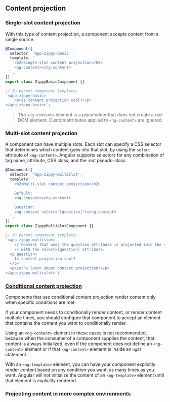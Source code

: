 ## Content projection

### Single-slot content projection

With this type of content projection, a component accepts content from a single source.

```typescript
@Component({
  selector: 'app-zippy-basic',
  template: `
    <h2>Single-slot content projection</h2>
    <ng-content></ng-content>
  `,
})
export class ZippyBasicComponent {}

// In parent component template:
`<app-zippy-basic>
    <p>Is content projection cool?</p>
</app-zippy-basic>`;
```

> The `<ng-content>` element is a placeholder that does not create a real DOM element.
> Custom attributes applied to `<ng-content>` are ignored.

### Multi-slot content projection

A component can have multiple slots. Each slot can specify a CSS selector that
determines which content goes into that slot, by using the `select` attribute of `<ng-content>`.
Angular supports selectors for any combination of tag name, attribute, CSS class,
and the :not pseudo-class.

```typescript
@Component({
  selector: 'app-zippy-multislot',
  template: `
    <h2>Multi-slot content projection</h2>

    Default:
    <ng-content></ng-content>

    Question:
    <ng-content select="[question]"></ng-content>
  `,
})
export class ZippyMultislotComponent {}

// In parent component template:
`<app-zippy-multislot>
    // Content that uses the question attribute is projected into the <ng-content> element
    // with the select=[question] attribute.
  <p question>
    Is content projection cool?
  </p>
  <p>Let's learn about content projection!</p>
</app-zippy-multislot>`;
```

### [Conditional content projection](https://angular.io/guide/content-projection#conditional-content-projection)

Components that use conditional content projection render content only when specific conditions are met.

If your component needs to conditionally render content, or render content multiple times,
you should configure that component to accept an <ng-template> element that contains the
content you want to conditionally render.

Using an `<ng-content>` element in these cases is not recommended, because when the consumer
of a component supplies the content, that content is always initialized, even if the component
does not define an `<ng-content>` element or if that `<ng-content>` element is
inside an `ngIf` statement.

With an `<ng-template>` element, you can have your component explicitly render content based
on any condition you want, as many times as you want. Angular will not initialize the content
of an `<ng-template>` element until that element is explicitly rendered.

### Projecting content in more complex environments
